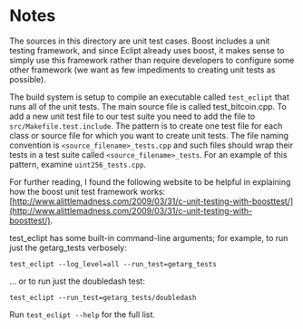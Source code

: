 # Notes
The sources in this directory are unit test cases.  Boost includes a
unit testing framework, and since Eclipt already uses boost, it makes
sense to simply use this framework rather than require developers to
configure some other framework (we want as few impediments to creating
unit tests as possible).

The build system is setup to compile an executable called `test_eclipt`
that runs all of the unit tests.  The main source file is called
test_bitcoin.cpp. To add a new unit test file to our test suite you need 
to add the file to `src/Makefile.test.include`. The pattern is to create 
one test file for each class or source file for which you want to create 
unit tests.  The file naming convention is `<source_filename>_tests.cpp` 
and such files should wrap their tests in a test suite 
called `<source_filename>_tests`. For an example of this pattern, 
examine `uint256_tests.cpp`.

For further reading, I found the following website to be helpful in
explaining how the boost unit test framework works:
[http://www.alittlemadness.com/2009/03/31/c-unit-testing-with-boosttest/](http://www.alittlemadness.com/2009/03/31/c-unit-testing-with-boosttest/).

test_eclipt has some built-in command-line arguments; for
example, to run just the getarg_tests verbosely:

    test_eclipt --log_level=all --run_test=getarg_tests

... or to run just the doubledash test:

    test_eclipt --run_test=getarg_tests/doubledash

Run `test_eclipt --help` for the full list.

